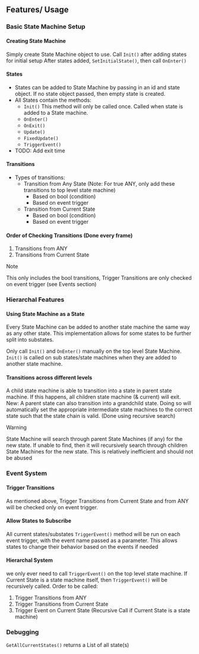 ## Features/ Usage
### Basic State Machine Setup
#### Creating State Machine
Simply create State Machine object to use.
Call `Init()` after adding states for initial setup
After states added, `SetInitialState()`, then call  `OnEnter()` 
#### States
- States can be added to State Machine by passing in an id and state object. If no state object passed, then empty state is created.
- All States contain the methods:
	- `Init()` This method will only be called once. Called when state is added to a State machine. 
	- `OnEnter()` 
	- `OnExit()`
	- `Update()`
	- `FixedUpdate()`
	- `TriggerEvent()` 
- TODO: Add exit time
#### Transitions 
- Types of transitions:
	- Transition from Any State (Note: For true ANY, only add these transitions to top level state machine)
		- Based on bool (condition)
		- Based on event trigger
	- Transition from Current State
		- Based on bool (condition)
		- Based on event trigger
#### Order of Checking Transitions (Done every frame)
1) Transitions from ANY
2) Transitions from Current State
>[!note]
>This only includes the bool transitions, Trigger Transitions are only checked on event trigger (see Events section)

### Hierarchal Features
#### Using State Machine as a State
Every State Machine can be added to another state machine the same way as any other state. This implementation allows for some states to be further split into substates.

Only call `Init()` and `OnEnter()` manually on the top level State Machine.
`Init()` is called on sub states/state machines when they are added to another state machine.

#### Transitions across different levels
A child state machine is able to transition into a state in parent state machine. If this happens, all children state machine (& current) will exit. 
New: A parent state can also transition into a grandchild state. Doing so will automatically set the appropriate intermediate state machines to the correct state such that the state chain is valid. (Done using recursive search)
>[!warning]
>State Machine will search through parent State Machines (if any) for the new state. If unable to find, then it will recursively search through children State Machines for the new state. This is relatively inefficient and should not be abused


### Event System
#### Trigger Transitions
As mentioned above, Trigger Transitions from Current State and from ANY will be checked only on event trigger.
#### Allow States to Subscribe
All current states/substates `TriggerEvent()` method will be run on each event trigger, with the event name passed as a parameter. This allows states to change their behavior based on the events if needed

#### Hierarchal System
we only ever need to call `TriggerEvent()` on the top level state machine. If Current State is a state machine itself, then `TriggerEvent()` will be recursively called. 
Order to be called: 
1) Trigger Transitions from ANY
2) Trigger Transitions from Current State
3) Trigger Event on Current State (Recursive Call if Current State is a state machine)

### Debugging
`GetAllCurrentStates()` returns a List of all state(s)